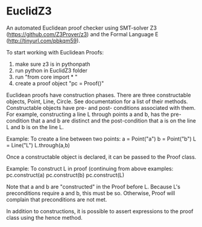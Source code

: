 # EuclidZ3
An automated Euclidean proof checker using SMT-solver Z3 (https://github.com/Z3Prover/z3)
and the Formal Language E (http://tinyurl.com/pbkqm59).

To start working with Euclidean Proofs:
1) make sure z3 is in pythonpath
2) run python in EuclidZ3 folder
3) run "from core import * "
4) create a proof object "pc = Proof()"

Euclidean proofs have construction phases. There are three constructable
objects, Point, Line, Circle. See documentation for a list of their methods.
Constructable objects have pre- and post- conditions associated with them.
For example, constructing a line L through points a and b, has the pre-condition that a and b are distinct and the post-condition that a is on the line L and
b is on the line L.

Example:
  To create a line between two points: 
    a = Point("a")
    b = Point("b")
    L = Line("L")
    L.through(a,b)

Once a constructable object is declared, it can be passed to the Proof class.

Example:
  To construct L in proof (continuing from above examples:
    pc.construct(a)
    pc.construct(b)
    pc.construct(L)

Note that a and b are "constructed" in the Proof before L. Because L's preconditions require a and b, this must be so. Otherwise, Proof will complain that preconditions are not met.

In addition to constructions, it is possible to assert expressions to the proof
class using the hence method.
    


